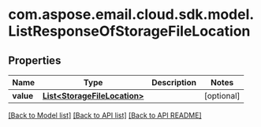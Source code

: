 
# com.aspose.email.cloud.sdk.model.ListResponseOfStorageFileLocation

## Properties
Name | Type | Description | Notes
------------ | ------------- | ------------- | -------------
**value** | [**List&lt;StorageFileLocation&gt;**](StorageFileLocation.md) |  |  [optional]


    
    


[[Back to Model list]](README.md#documentation-for-models) [[Back to API list]](README.md#documentation-for-api-endpoints) [[Back to API README]](README.md)

